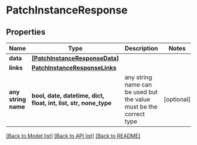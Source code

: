 # PatchInstanceResponse


## Properties
Name | Type | Description | Notes
------------ | ------------- | ------------- | -------------
**data** | [**[PatchInstanceResponseData]**](PatchInstanceResponseData.md) |  | 
**links** | [**PatchInstanceResponseLinks**](PatchInstanceResponseLinks.md) |  | 
**any string name** | **bool, date, datetime, dict, float, int, list, str, none_type** | any string name can be used but the value must be the correct type | [optional]

[[Back to Model list]](../README.md#documentation-for-models) [[Back to API list]](../README.md#documentation-for-api-endpoints) [[Back to README]](../README.md)


